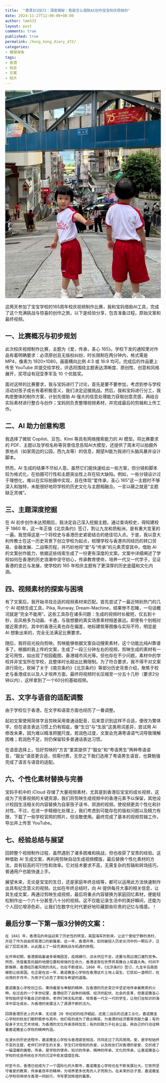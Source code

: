 ```yaml
---
title:  "港漂日记D72：深度揭秘：我是怎么借助AI创作宝宝校庆视频的"
date: 2024-11-27T12:00:00+08:00
author: lmm333
layout: post
comments: true
published: true
permalink: /hong_kong_diary_d72/
categories:
- 珊瑚海兔
tags:
- 香港
- 校庆
- 文案
- 短片
---
```

![kids.JPG](../images/2024/2024-11-27-hong_kong_diary_d72/kids.JPG)

这两天参加了宝宝学校的165周年校庆视频制作比赛，我和宝妈借助AI工具，完成了这个充满挑战与惊喜的创作之旅，以下是经验分享，包含准备过程，原始文案和最终视频。
<!--more-->

## 一、比赛概况与初步规划
此次校庆视频制作比赛，主题为《爱，传承，圣心 165》。学校下发的通知里对作品有着明确要求：必须原创且无版权纠纷，时长限制在两分钟内，格式需是 MP4，像素为 1920×1080，画面横向比例 4:3 或 16:9 均可。完成后的作品要上传至 YouTube 并提交给学校，评选将围绕主题表达清晰度、原创性、创意和风格展开，奖项设有冠亚季军及 10 个优胜奖。

面对这样的比赛要求，我与宝妈进行了讨论，首先是要不要参加，考虑到参与学校活动对孩子成长有着积极意义，我们决定迎接挑战。然后，我和宝妈进行分工，我构思整体的制作方案，计划先借助 AI 强大的信息处理能力获取创意灵感，再结合实际素材进行整合与创作；宝妈则负责整理视频素材，并完成最后的剪辑和上传工作。

## 二、AI 助力创意构思
我选择了微软 Copilot、豆包、Kimi 等具有网络搜索能力的 AI 模型。将比赛要求的 PDF、主题以及学校名称等背景信息告知AI大模型，还提供了周末可以拍摄外景地点（如家周边的公园，西九龙等）的信息，期望AI能为我进行头脑风暴并设计脚本。

然而，AI 生成的结果不尽如人意。虽然它们能快速给出一些方案，但分镜和脚本较为格式化，在拍摄可行性和主题突出性上存在较大缺陷。例如，一些分镜设计过于理想化，难以在实际拍摄中实现，且在体现“爱传承，圣心 165”这一主题时不够深入和独特，未能很好地将学校的历史文化与主题相融合。一言以蔽之就是“主题缺乏灵魂”。

## 三、主题深度挖掘
在 AI 初步创作未达预期后，我决定自己深入挖掘主题。通过查询校史，得知建校于 1860 年，这一年正值《北京条约》签订，割让九龙和昂船洲，是有重大变革的一遍。我觉得这是一个将校史与香港历史紧密结合的绝佳切入点。于是，我以意大利传教士在这一历史背景下创立学校为起点，梳理学校与香港共同经历的转口贸易、金融发展、二战等历程，并巧妙地将“爱”与“传承”的元素贯穿其中。借助 AI 的文案创作能力，依据这些线索生成了一份更有深度的文案。文案中详细阐述了学校如何在香港的历史浪潮中坚守初心，传承教育使命，培养一代又一代学子，见证香港的变迁与发展，使学校的 165 年校庆主题有了更深厚的历史底蕴和文化内涵。

## 四、视频素材的探索与困境
有了文案后，我开始寻找合适的视频素材来匹配。首先尝试了一最近特别热门的几个 AI 视频生成工具，Pika, Runway, Dream-Machine，结果惨不忍睹，一句话概况就是“完全不能用”。这些工具存在诸多问题：生成的视频时长极短，仅五到十秒，且风格多为动画、卡通，与我想要的真实场景素材相差甚远。即使有个别相对接近需求的，其中的香港元素也存在偏差，地标建筑等图像与实际不符，明显是 AI 想象出来的，完全无法满足比赛要求。

随后，我将目光投向剪映。剪映能够依据文案自动搜索素材，这个功能比纯AI靠谱多了。根据的我上传的文案，生成了一段三分钟左右的视频，剪映生成的素材有一定可用性，如出现了校园截图、香港城市风光等。但也存在不少问题，素材中的学校并非宝宝所在学校，且整体时长超出比赛限制。为了符合要求，我不得不对文案进行简化，砍掉了关于《南京条约》《北京条约》等部分历史背景介绍，聚焦于校史与香港成长以及人才培养方面，最终将视频时长压缩至一分五十几秒（要求2分钟以内），这样拿到了一个60分的基础视频。

## 五、文字与语音的适配调整
由于学校位于香港，在文字和语音方面也经历了一番调整。

起初文案使用简体字且剪映采用普通话配音，后来意识到这样不合适，便改为繁体字。但在语言表达习惯上仍有瑕疵，像“生日”与“生辰”这类用词差异，尝试用 AI 修改未果，因为难以精准把握尺度。若润色过度，文案会充满粤语语气词导致理解困难；若润色不足，则仍保留较多普通话表达习惯。

在语音选择上，恰好剪映的“方言”里其提供了“靓女”和“粤语男生”两种粤语语音，“靓女”语音更合适，但需付费，无奈之下我们选用了粤语男生语音，也算勉强完成了语言与语音的适配。

## 六、个性化素材替换与完善
宝妈手机中的 iCloud 存储了大量视频素材，尤其是到香港后宝宝的成长视频，这成为了完善视频的关键资源，我们将剪映生成视频中的香港元素予以保留，其他设计校园生活相关的内容替换为自家孩子读书、郊游的视频。使视频更具个性化和针对性。不过，在进一步精细化处理上，我们考虑到可能存在的版权问题以及精力有限，下载了一些学校官网的照片，但没敢使用。最终完成了基本的视频剪辑工作，导出并上传至 YouTube。

## 七、经验总结与展望
回顾整个视频制作过程，虽然遇到了诸多困难和挑战，但也收获了宝贵的经验。这种借助 AI 生成文案，再利用剪映自动生成视频模版，最后替换个性化素材的方法，具有较高的可行性和效率。它对技术要求不高，无需复杂的剪辑和转场技巧，普通用户也能快速上手。

展望未来，无论是宝宝的生日，还是家庭年终总结等，都可以运用此方法快速制作出具有纪念意义的视频。比如在年终总结时，向 AI 提供每月大事的相关信息，让其生成文案，再通过剪映生成视频，最后将重点内容替换为家庭回忆素材，便能轻松制作出一个六十分甚至八十分的视频。这不仅能记录生活中的美好瞬间，还能为个人回忆增添色彩，让我们在数字化时代更好地珍藏那些珍贵的记忆与情感。！

## 最后分享一下第一版3分钟的文案：

    在 1841 年，香港岛的命运迎来了历史性的转变。英国海军的到来，让这个曾经宁静的渔村，开启了作为自由贸易港口的新篇章。这一年，香港开埠，如同被投入历史长河中的一颗石子，泛起了层层涟漪，从此踏上了一段充满挑战与机遇的旅程。
    
    在开埠初期，香港面临着诸多艰难困苦，疫病横行、淡水供应不足，还要与周边港口激烈竞争。然而，凭借着其优越的地理位置和顽强的生命力，香港逐渐在世界贸易舞台上崭露头角。时间不断推移，香港经历着风雨的洗礼，也在不断成长。1860 年，《北京条约》签订，九龙半岛南部被割让给英国。也正是在这一年，嘉诺撒圣心学校在香港这片土地上诞生。它犹如一盏明灯，在动荡的岁月中，为孩子们点亮了求知与希望的道路。
    
    嘉诺撒圣心学校创立后，秉持着爱与奉献的精神，在香港的历史变迁中坚定地传承着教育的火种。在过去的一个多世纪里，香港经历了战争的硝烟、经济的起伏、社会的变革，但嘉诺撒圣心学校始终坚守着自己的使命。老师们用无私的爱，培育着一代又一代的学生，让他们在知识的海洋中茁壮成长，为香港的发展注入了源源不断的活力。
    
    回首香港历史上的大事，无论是 20 世纪初的经济崛起，还是二战后的迅速工业化，嘉诺撒圣心学校的校友们都积极参与其中。他们有的成为了商业精英，为香港的经济繁荣贡献力量；有的投身于文化艺术领域，为香港的文化传承添砖加瓦；有的则致力于社会公益，用自己的行动诠释着嘉诺撒圣心学校的精神内涵。
    
    在漫长的历史进程中，嘉诺撒圣心学校与香港紧密相连，共同走过了风风雨雨。爱，是学校始终不变的主题，老师们对学生的关爱，学生们对母校的热爱，以及校友们对香港的挚爱，交织成了一幅温暖的画卷。传承，是学校的使命，知识的传承、精神的传承、文化的传承，让嘉诺撒圣心学校的优良传统在岁月的沉淀中愈发熠熠生辉。
    
    时至今日，香港已经成为了一个国际化的大都市，嘉诺撒圣心学校也在不断发展壮大。它依然坚守着爱的教育，传承着百年的精神，为培养更多优秀的人才而努力。在未来的日子里，嘉诺撒圣心学校将继续与香港一同前行，书写更加辉煌的篇章。
